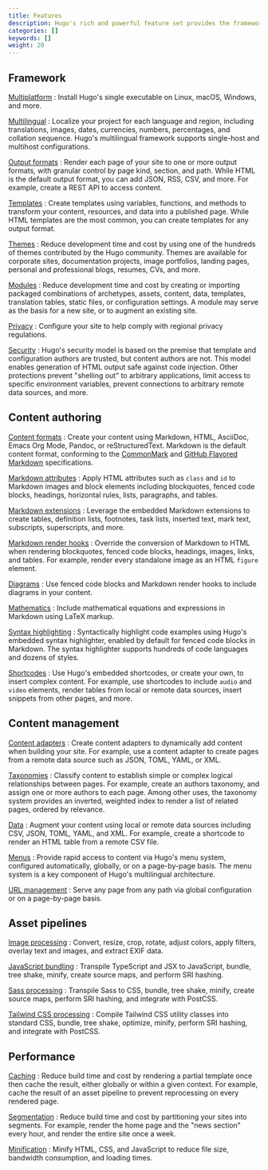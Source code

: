 ```yaml
---
title: Features
description: Hugo's rich and powerful feature set provides the framework and tools to create static sites that build in seconds, often less.
categories: []
keywords: []
weight: 20
---
```


## Framework

[Multiplatform]
: Install Hugo's single executable on Linux, macOS, Windows, and more.

[Multilingual]
: Localize your project for each language and region, including translations, images, dates, currencies, numbers, percentages, and collation sequence. Hugo's multilingual framework supports single-host and multihost configurations.

[Output formats]
: Render each page of your site to one or more output formats, with granular control by page kind, section, and path. While HTML is the default output format, you can add JSON, RSS, CSV, and more. For example, create a REST API to access content.

[Templates]
: Create templates using variables, functions, and methods to transform your content, resources, and data into a published page. While HTML templates are the most common, you can create templates for any output format.

[Themes]
: Reduce development time and cost by using one of the hundreds of themes contributed by the Hugo community. Themes are available for corporate sites, documentation projects, image portfolios, landing pages, personal and professional blogs, resumes, CVs, and more.

[Modules]
: Reduce development time and cost by creating or importing packaged combinations of archetypes, assets, content, data, templates, translation tables, static files, or configuration settings. A module may serve as the basis for a new site, or to augment an existing site.

[Privacy]
: Configure your site to help comply with regional privacy regulations.

[Security]
: Hugo's security model is based on the premise that template and configuration authors are trusted, but content authors are not. This model enables generation of HTML output safe against code injection. Other protections prevent "shelling out" to arbitrary applications, limit access to specific environment variables, prevent connections to arbitrary remote data sources, and more.

## Content authoring

[Content formats]
: Create your content using Markdown, HTML, AsciiDoc, Emacs Org Mode, Pandoc, or reStructuredText. Markdown is the default content format, conforming to the [CommonMark] and [GitHub Flavored Markdown] specifications.

[Markdown attributes]
: Apply HTML attributes such as `class` and `id` to Markdown images and block elements including blockquotes, fenced code blocks, headings, horizontal rules, lists, paragraphs, and tables.

[Markdown extensions]
: Leverage the embedded Markdown extensions to create tables, definition lists, footnotes, task lists, inserted text, mark text, subscripts, superscripts, and more.

[Markdown render hooks]
: Override the conversion of Markdown to HTML when rendering blockquotes, fenced code blocks, headings, images, links, and tables. For example, render every standalone image as an HTML `figure` element.

[Diagrams]
: Use fenced code blocks and Markdown render hooks to include diagrams in your content.

[Mathematics]
: Include mathematical equations and expressions in Markdown using LaTeX markup.

[Syntax highlighting]
: Syntactically highlight code examples using Hugo's embedded syntax highlighter, enabled by default for fenced code blocks in Markdown. The syntax highlighter supports hundreds of code languages and dozens of styles.

[Shortcodes]
: Use Hugo's embedded shortcodes, or create your own, to insert complex content. For example, use shortcodes to include `audio` and `video` elements, render tables from local or remote data sources, insert snippets from other pages, and more.

## Content management

[Content adapters]
: Create content adapters to dynamically add content when building your site. For example, use a content adapter to create pages from a remote data source such as JSON, TOML, YAML, or XML.

[Taxonomies]
: Classify content to establish simple or complex logical relationships between pages. For example, create an authors taxonomy, and assign one or more authors to each page. Among other uses, the taxonomy system provides an inverted, weighted index to render a list of related pages, ordered by relevance.

[Data]
: Augment your content using local or remote data sources including CSV, JSON, TOML, YAML, and XML. For example, create a shortcode to render an HTML table from a remote CSV file.

[Menus]
: Provide rapid access to content via Hugo's menu system, configured automatically, globally, or on a page-by-page basis. The menu system is a key component of Hugo's multilingual architecture.

[URL management]
: Serve any page from any path via global configuration or on a page-by-page basis.

## Asset pipelines

[Image processing]
: Convert, resize, crop, rotate, adjust colors, apply filters, overlay text and images, and extract EXIF data.

[JavaScript bundling]
: Transpile TypeScript and JSX to JavaScript, bundle, tree shake, minify, create source maps, and perform SRI hashing.

[Sass processing]
: Transpile Sass to CSS, bundle, tree shake, minify, create source maps, perform SRI hashing, and integrate with PostCSS.

[Tailwind CSS processing]
: Compile Tailwind CSS utility classes into standard CSS, bundle, tree shake, optimize, minify, perform SRI hashing, and integrate with PostCSS.

## Performance

[Caching]
: Reduce build time and cost by rendering a partial template once then cache the result, either globally or within a given context. For example, cache the result of an asset pipeline to prevent reprocessing on every rendered page.

[Segmentation]
: Reduce build time and cost by partitioning your sites into segments. For example, render the home page and the "news section" every hour, and render the entire site once a week.

[Minification]
: Minify HTML, CSS, and JavaScript to reduce file size, bandwidth consumption, and loading times.

[Multilingual]: /content-management/multilingual/
[Multiplatform]: /installation/
[Output formats]: /configuration/output-formats/
[Templates]: /templates/introduction/
[Themes]: https://themes.gohugo.io/
[Modules]: /hugo-modules/
[Privacy]: /configuration/privacy/
[Security]: /about/security/

[Content formats]: /content-management/formats/
[CommonMark]: https://spec.commonmark.org/current/
[GitHub Flavored Markdown]: https://github.github.com/gfm/
[Markdown attributes]: /content-management/markdown-attributes/
[Markdown extensions]: /configuration/markup/#extensions
[Markdown render hooks]: /render-hooks/introduction/
[Diagrams]: /content-management/diagrams/
[Mathematics]: /content-management/mathematics/
[Syntax highlighting]: /content-management/syntax-highlighting/
[Shortcodes]: /content-management/shortcodes/

[Content adapters]: /content-management/content-adapters/
[Taxonomies]: /content-management/taxonomies/
[Data]: /content-management/data-sources/
[Menus]: /content-management/menus/
[URL management]: /content-management/urls/

[Image processing]: /content-management/image-processing/
[JavaScript bundling]: /functions/js/build/
[Sass processing]: /functions/css/Sass/
[Tailwind CSS processing]: /functions/css/tailwindcss/

[Caching]: /functions/partials/includecached/
[Segmentation]: /configuration/segments/
[Minification]: /configuration/minify/
